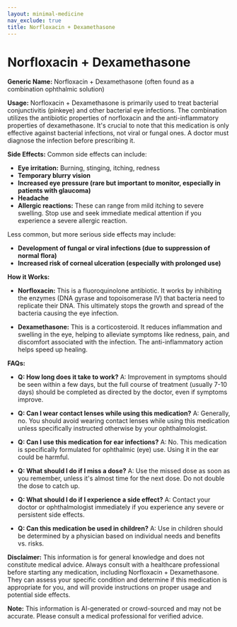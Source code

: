 ```yaml
---
layout: minimal-medicine
nav_exclude: true
title: Norfloxacin + Dexamethasone
---
```


# Norfloxacin + Dexamethasone

**Generic Name:** Norfloxacin + Dexamethasone (often found as a combination ophthalmic solution)

**Usage:**  Norfloxacin + Dexamethasone is primarily used to treat bacterial conjunctivitis (pinkeye) and other bacterial eye infections.  The combination utilizes the antibiotic properties of norfloxacin and the anti-inflammatory properties of dexamethasone.  It's crucial to note that this medication is only effective against bacterial infections, not viral or fungal ones.  A doctor must diagnose the infection before prescribing it.

**Side Effects:**  Common side effects can include:

* **Eye irritation:** Burning, stinging, itching, redness
* **Temporary blurry vision**
* **Increased eye pressure (rare but important to monitor, especially in patients with glaucoma)**
* **Headache**
* **Allergic reactions:**  These can range from mild itching to severe swelling. Stop use and seek immediate medical attention if you experience a severe allergic reaction.

Less common, but more serious side effects may include:

* **Development of fungal or viral infections (due to suppression of normal flora)**
* **Increased risk of corneal ulceration (especially with prolonged use)**


**How it Works:**

* **Norfloxacin:** This is a fluoroquinolone antibiotic. It works by inhibiting the enzymes (DNA gyrase and topoisomerase IV) that bacteria need to replicate their DNA.  This ultimately stops the growth and spread of the bacteria causing the eye infection.

* **Dexamethasone:** This is a corticosteroid. It reduces inflammation and swelling in the eye, helping to alleviate symptoms like redness, pain, and discomfort associated with the infection.  The anti-inflammatory action helps speed up healing.


**FAQs:**

* **Q: How long does it take to work?** A:  Improvement in symptoms should be seen within a few days, but the full course of treatment (usually 7-10 days) should be completed as directed by the doctor, even if symptoms improve.

* **Q: Can I wear contact lenses while using this medication?** A: Generally, no.  You should avoid wearing contact lenses while using this medication unless specifically instructed otherwise by your ophthalmologist.

* **Q: Can I use this medication for ear infections?** A: No. This medication is specifically formulated for ophthalmic (eye) use.  Using it in the ear could be harmful.

* **Q: What should I do if I miss a dose?** A:  Use the missed dose as soon as you remember, unless it's almost time for the next dose.  Do not double the dose to catch up.

* **Q: What should I do if I experience a side effect?** A: Contact your doctor or ophthalmologist immediately if you experience any severe or persistent side effects.

* **Q: Can this medication be used in children?** A:  Use in children should be determined by a physician based on individual needs and benefits vs. risks.

**Disclaimer:** This information is for general knowledge and does not constitute medical advice.  Always consult with a healthcare professional before starting any medication, including Norfloxacin + Dexamethasone.  They can assess your specific condition and determine if this medication is appropriate for you, and will provide instructions on proper usage and potential side effects.


**Note:** This information is AI-generated or crowd-sourced and may not be accurate. Please consult a medical professional for verified advice.